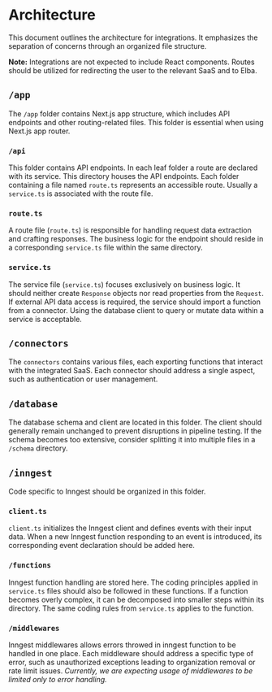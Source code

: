 # Architecture

This document outlines the architecture for integrations. It emphasizes the separation of concerns through an organized file structure.

**Note:** Integrations are not expected to include React components. Routes should be utilized for redirecting the user to the relevant SaaS and to Elba.

## `/app`

The `/app` folder contains Next.js app structure, which includes API endpoints and other routing-related files. This folder is essential when using Next.js app router.

### `/api`

This folder contains API endpoints. In each leaf folder a route are declared with its service.
This directory houses the API endpoints. Each folder containing a file named `route.ts` represents an accessible route. Usually a `service.ts` is associated with the route file.

### `route.ts`

A route file (`route.ts`) is responsible for handling request data extraction and crafting responses. The business logic for the endpoint should reside in a corresponding `service.ts` file within the same directory.

### `service.ts`

The service file (`service.ts`) focuses exclusively on business logic. It should neither create `Response` objects nor read properties from the `Request`. If external API data access is required, the service should import a function from a connector. Using the database client to query or mutate data within a service is acceptable.

## `/connectors`

The `connectors` contains various files, each exporting functions that interact with the integrated SaaS. Each connector should address a single aspect, such as authentication or user management.

## `/database`

The database schema and client are located in this folder. The client should generally remain unchanged to prevent disruptions in pipeline testing. If the schema becomes too extensive, consider splitting it into multiple files in a `/schema` directory.

## `/inngest`

Code specific to Inngest should be organized in this folder.

### `client.ts`

`client.ts` initializes the Inngest client and defines events with their input data. When a new Inngest function responding to an event is introduced, its corresponding event declaration should be added here.

### `/functions`

Inngest function handling are stored here. The coding principles applied in `service.ts` files should also be followed in these functions. If a function becomes overly complex, it can be decomposed into smaller steps within its directory.
The same coding rules from `service.ts` applies to the function.

### `/middlewares`

Inngest middlewares allows errors throwed in inngest function to be handled in one place. Each middleware should address a specific type of error, such as unauthorized exceptions leading to organization removal or rate limit issues.
_Currently, we are expecting usage of middlewares to be limited only to error handling._
